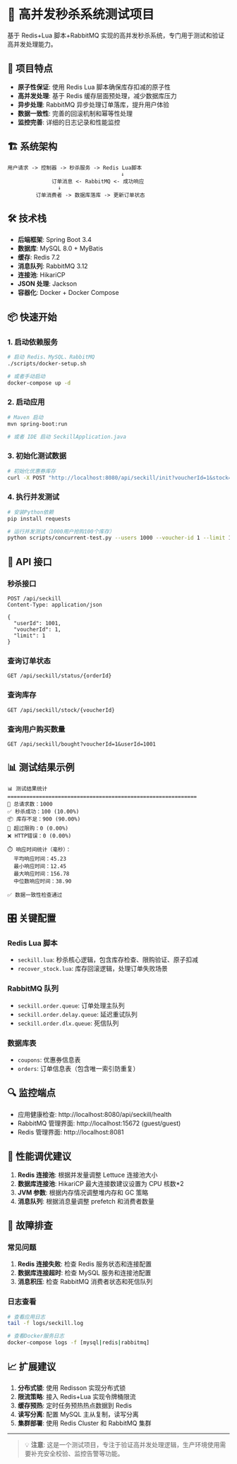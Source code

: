 # 🚀 高并发秒杀系统测试项目

基于 Redis+Lua 脚本+RabbitMQ 实现的高并发秒杀系统，专门用于测试和验证高并发处理能力。

## 🎯 项目特点

- **原子性保证**: 使用 Redis Lua 脚本确保库存扣减的原子性
- **高并发处理**: 基于 Redis 缓存层面预处理，减少数据库压力
- **异步处理**: RabbitMQ 异步处理订单落库，提升用户体验
- **数据一致性**: 完善的回滚机制和幂等性处理
- **监控完善**: 详细的日志记录和性能监控

## 🏗️ 系统架构

```
用户请求 -> 控制器 -> 秒杀服务 -> Redis Lua脚本
                                    ↓
              订单消息 <- RabbitMQ <- 成功响应
                ↓
         订单消费者 -> 数据库落库 -> 更新订单状态
```

## 🛠️ 技术栈

- **后端框架**: Spring Boot 3.4
- **数据库**: MySQL 8.0 + MyBatis
- **缓存**: Redis 7.2
- **消息队列**: RabbitMQ 3.12
- **连接池**: HikariCP
- **JSON 处理**: Jackson
- **容器化**: Docker + Docker Compose

## 📦 快速开始

### 1. 启动依赖服务

```bash
# 启动 Redis、MySQL、RabbitMQ
./scripts/docker-setup.sh

# 或者手动启动
docker-compose up -d
```

### 2. 启动应用

```bash
# Maven 启动
mvn spring-boot:run

# 或者 IDE 启动 SeckillApplication.java
```

### 3. 初始化测试数据

```bash
# 初始化优惠券库存
curl -X POST "http://localhost:8080/api/seckill/init?voucherId=1&stock=100"
```

### 4. 执行并发测试

```bash
# 安装Python依赖
pip install requests

# 运行并发测试（1000用户抢购100个库存）
python scripts/concurrent-test.py --users 1000 --voucher-id 1 --limit 1
```

## 🔧 API 接口

### 秒杀接口

```http
POST /api/seckill
Content-Type: application/json

{
  "userId": 1001,
  "voucherId": 1,
  "limit": 1
}
```

### 查询订单状态

```http
GET /api/seckill/status/{orderId}
```

### 查询库存

```http
GET /api/seckill/stock/{voucherId}
```

### 查询用户购买数量

```http
GET /api/seckill/bought?voucherId=1&userId=1001
```

## 📊 测试结果示例

```
📊 测试结果统计
============================================================
📝 总请求数：1000
✅ 秒杀成功：100 (10.00%)
📦 库存不足：900 (90.00%)
🚫 超过限购：0 (0.00%)
❌ HTTP错误：0 (0.00%)

⏱️ 响应时间统计（毫秒）：
  平均响应时间：45.23
  最小响应时间：12.45
  最大响应时间：156.78
  中位数响应时间：38.90

✅ 数据一致性检查通过
```

## 🎛️ 关键配置

### Redis Lua 脚本

- `seckill.lua`: 秒杀核心逻辑，包含库存检查、限购验证、原子扣减
- `recover_stock.lua`: 库存回滚逻辑，处理订单失败场景

### RabbitMQ 队列

- `seckill.order.queue`: 订单处理主队列
- `seckill.order.delay.queue`: 延迟重试队列
- `seckill.order.dlx.queue`: 死信队列

### 数据库表

- `coupons`: 优惠券信息表
- `orders`: 订单信息表（包含唯一索引防重复）

## 🔍 监控端点

- 应用健康检查: http://localhost:8080/api/seckill/health
- RabbitMQ 管理界面: http://localhost:15672 (guest/guest)
- Redis 管理界面: http://localhost:8081

## 🚨 性能调优建议

1. **Redis 连接池**: 根据并发量调整 Lettuce 连接池大小
2. **数据库连接池**: HikariCP 最大连接数建议设置为 CPU 核数\*2
3. **JVM 参数**: 根据内存情况调整堆内存和 GC 策略
4. **消息队列**: 根据消息量调整 prefetch 和消费者数量

## 🐛 故障排查

### 常见问题

1. **Redis 连接失败**: 检查 Redis 服务状态和连接配置
2. **数据库连接超时**: 检查 MySQL 服务和连接池配置
3. **消息积压**: 检查 RabbitMQ 消费者状态和死信队列

### 日志查看

```bash
# 查看应用日志
tail -f logs/seckill.log

# 查看Docker服务日志
docker-compose logs -f [mysql|redis|rabbitmq]
```

## 📈 扩展建议

1. **分布式锁**: 使用 Redisson 实现分布式锁
2. **限流策略**: 接入 Redis+Lua 实现令牌桶限流
3. **缓存预热**: 定时任务预热热点数据到 Redis
4. **读写分离**: 配置 MySQL 主从复制，读写分离
5. **集群部署**: 使用 Redis Cluster 和 RabbitMQ 集群

---

> 💡 **注意**: 这是一个测试项目，专注于验证高并发处理逻辑，生产环境使用需要补充安全校验、监控告警等功能。
